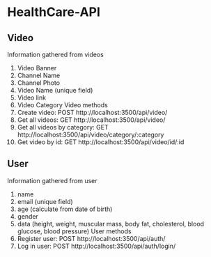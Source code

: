 # HealthCare-API

## Video
Information gathered from videos
1. Video Banner
2. Channel Name
3. Channel Photo
4. Video Name (unique field)
5. Video link
6. Video Category
Video methods 
1. Create video: POST  http://localhost:3500/api/video/
2. Get all videos: GET http://localhost:3500/api/video/
3. Get all videos by category: GET http://localhost:3500/api/video/category/:category
4. Get video by id: GET http://localhost:3500/api/video/id/:id

## User
Information gathered from user
1. name
2. email (unique field)
3. age (calculate from date of birth)
4. gender
5. data (height, weight, muscular mass, body fat, cholesterol, blood glucose, blood pressure)
User methods
1. Register user: POST http://localhost:3500/api/auth/
2. Log in user: POST http://localhost:3500/api/auth/login/
